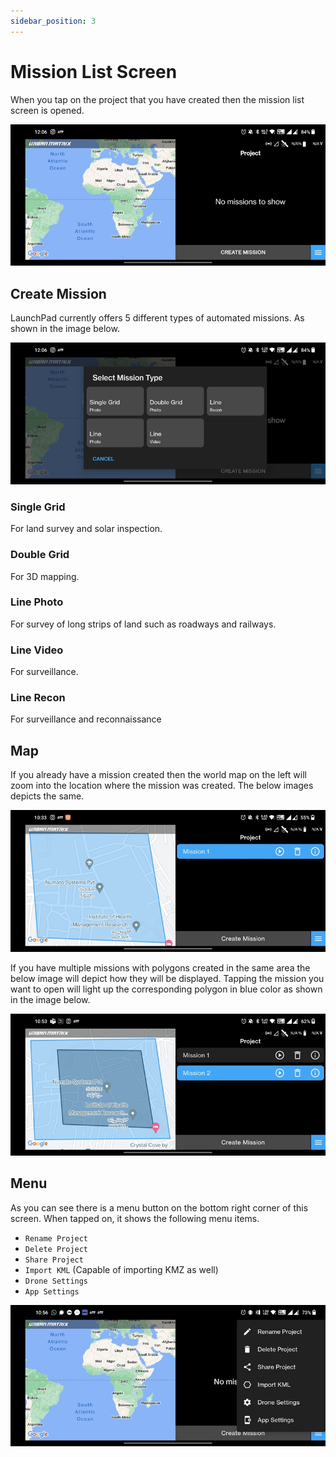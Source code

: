 ```yaml
---
sidebar_position: 3
---
```


# Mission List Screen

When you tap on the project that you have created then the mission list screen is opened.

![Mission List Screen](./img/mission-list-screen-intro.jpg)


## Create Mission

LaunchPad currently offers 5 different types of automated missions. As shown in the image below.

![Create Mission](./img/mission-list-screen-create-mission.jpg)

### Single Grid

For land survey and solar inspection.

### Double Grid

For 3D mapping.

### Line Photo

For survey of long strips of land such as roadways and railways.

### Line Video

For surveillance.

### Line Recon

For surveillance and reconnaissance


## Map

If you already have a mission created then the world map on the left will zoom into the location where the mission was
created. The below images depicts the same.

![Map 1](./img/mission-list-screen-map-1.jpg)

If you have multiple missions with polygons created in the same area the below image will depict how they will be
displayed. Tapping the mission you want to open will light up the corresponding polygon in blue color as shown in the
image below.

![Map 2](./img/mission-list-screen-map-2.jpg)


## Menu

As you can see there is a menu button on the bottom right corner of this screen. When tapped on, it shows the following
menu items.

- `Rename Project`
- `Delete Project`
- `Share Project`
- `Import KML` (Capable of importing KMZ as well)
- `Drone Settings`
- `App Settings`

![Menu](./img/mission-list-screen-menu.jpg)
